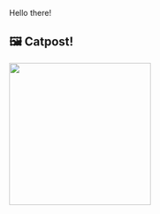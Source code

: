 Hello there!



## 🖼️ Catpost!

<sub>
    <img src="https://cdn2.thecatapi.com/images/apr.jpg" height="256">
</sub>

